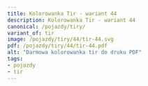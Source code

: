 ```yaml
---
title: Kolorowanka Tir - wariant 44
description: Kolorowanka Tir - wariant 44
canonical: /pojazdy/tiry/
variant_of: tir
image: /pojazdy/tiry/44/tir-44.svg
pdf: /pojazdy/tiry/44/tir-44.pdf
alt: "Darmowa kolorowanka tir do druku PDF"
tags:
- pojazdy
- tir
---
```


